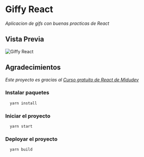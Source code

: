 # Giffy React
*Aplicacion de gifs con buenas practicas de React*

## Vista Previa
![Giffy React](https://ik.imagekit.io/demoxd/giffy_0DGrtN3rA.png?tr=w-1080,h-566,fo-auto "Giffy React")

[Curso gratuito de React de Midudev]: https://www.youtube.com/playlist?list=PLV8x_i1fqBw0B008sQn79YxCjkHJU84pC
## Agradecimientos
*Este proyecto es gracias al [Curso gratuito de React de Midudev]*


### Instalar paquetes
```
  yarn install
```

### Iniciar el proyecto
```
  yarn start
```

### Deployar el proyecto
```
  yarn build
```
